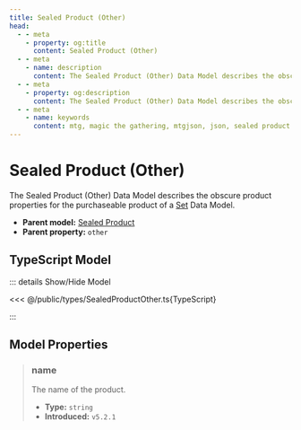 ```yaml
---
title: Sealed Product (Other)
head:
  - - meta
    - property: og:title
      content: Sealed Product (Other)
  - - meta
    - name: description
      content: The Sealed Product (Other) Data Model describes the obscure product properties for the purchaseable product of a Set Data Model.
  - - meta
    - property: og:description
      content: The Sealed Product (Other) Data Model describes the obscure product properties for the purchaseable product of a Set Data Model.
  - - meta
    - name: keywords
      content: mtg, magic the gathering, mtgjson, json, sealed product other
---
```


# Sealed Product (Other)

The Sealed Product (Other) Data Model describes the obscure product properties for the purchaseable product of a [Set](/data-models/set/) Data Model.

- **Parent model:** [Sealed Product](/data-models/sealed-product/)
- **Parent property:** `other`

## TypeScript Model

::: details Show/Hide Model

<<< @/public/types/SealedProductOther.ts{TypeScript}

:::

## Model Properties

> ### name
>
> The name of the product.
>
> - **Type:** `string`
> - **Introduced:** `v5.2.1`
